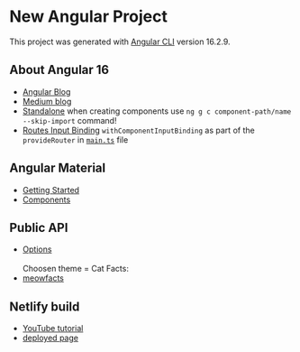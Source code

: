 # New Angular Project

This project was generated with [Angular CLI](https://github.com/angular/angular-cli) version 16.2.9.

## About Angular 16
- [Angular Blog](https://blog.angular.io/angular-v16-is-here-4d7a28ec680d)
- [Medium blog](https://medium.com/@evincedevelop/whats-new-in-angular-16-a-deep-dive-into-the-latest-features-5985d477003c)
- [Standalone](https://angular.io/guide/standalone-migration) when creating components use `ng g c component-path/name --skip-import` command!
- [Routes Input Binding](https://angular.io/api/router/withComponentInputBinding) `withComponentInputBinding` as part of the `provideRouter` in [`main.ts`](https://github.com/Sara-pixie/new-angular-project/blob/master/src/main.ts) file

## Angular Material
- [Getting Started](https://material.angular.io/guide/getting-started)
- [Components](https://material.angular.io/components/categories)

## Public API
- [Options](https://github.com/public-apis/public-apis)
<br><br>Choosen theme = Cat Facts:
- [meowfacts](https://github.com/wh-iterabb-it/meowfacts)

## Netlify build
- [YouTube tutorial](https://www.youtube.com/watch?v=4992d7KQz0k)
- [deployed page](https://master--peppy-eclair-b9d0b2.netlify.app/)
